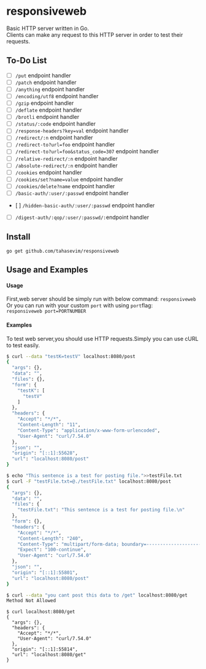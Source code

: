
# responsiveweb
Basic HTTP server written in Go.<br>
Clients can make any request to this HTTP server in order to test their requests.
## To-Do List
- [ ] `/put` endpoint handler
- [ ] `/patch` endpoint handler
- [ ] `/anything` endpoint handler
- [ ] `/encoding/utf8` endpoint handler
- [ ] `/gzip` endpoint handler
- [ ] `/deflate` endpoint handler
- [ ] `/brotli` endpoint handler
- [ ] `/status/:code` endpoint handler
- [ ] `/response-headers?key=val` endpoint handler
- [ ] `/redirect/:n` endpoint handler
- [ ] `/redirect-to?url=foo` endpoint handler
- [ ] `/redirect-to?url=foo&status_code=307` endpoint handler
- [ ] `/relative-redirect/:n` endpoint handler
- [ ] `/absolute-redirect/:n` endpoint handler
- [ ] `/cookies` endpoint handler
- [ ] `/cookies/set?name=value` endpoint handler
- [ ] `/cookies/delete?name` endpoint handler
- [ ] `/basic-auth/:user/:passwd` endpoint handler
- [ ] `/hidden-basic-auth/:user/:passwd` endpoint handler 
- [ ] `/digest-auth/:qop/:user/:passwd/:`endpoint handler

## Install
`go get github.com/tahasevim/responsiveweb`
## Usage and Examples
#### Usage
First,web server should be simply run with below command:
`responsiveweb`<br>
Or you can run with your custom `port` with using `port`flag:<br>
`responsiveweb port=PORTNUMBER`
#### Examples
To test web server,you should use HTTP requests.Simply you can use cURL to test easily.<br>

```bash
$ curl --data "testK=testV" localhost:8080/post
{
  "args": {},
  "data": "",
  "files": {},
  "form": {
    "testK": [
      "testV"
    ]
  },
  "headers": {
    "Accept": "*/*",
    "Content-Length": "11",
    "Content-Type": "application/x-www-form-urlencoded",
    "User-Agent": "curl/7.54.0"
  },
  "json": "",
  "origin": "[::1]:55628",
  "url": "localhost:8080/post"
}
```
```bash
$ echo "This sentence is a test for posting file.">>testFile.txt
$ curl -F "testFile.txt=@./testFile.txt" localhost:8080/post
{
  "args": {},
  "data": "",
  "files": {
    "testFile.txt": "This sentence is a test for posting file.\n"
  },
  "form": {},
  "headers": {
    "Accept": "*/*",
    "Content-Length": "240",
    "Content-Type": "multipart/form-data; boundary=------------------------c0cc45e9a422852d",
    "Expect": "100-continue",
    "User-Agent": "curl/7.54.0"
  },
  "json": "",
  "origin": "[::1]:55801",
  "url": "localhost:8080/post"
}
```
```bash
$ curl --data "you cant post this data to /get" localhost:8080/get
Method Not Allowed
```
```
$ curl localhost:8080/get
{
  "args": {},
  "headers": {
    "Accept": "*/*",
    "User-Agent": "curl/7.54.0"
  },
  "origin": "[::1]:55814",
  "url": "localhost:8080/get"
}

```
